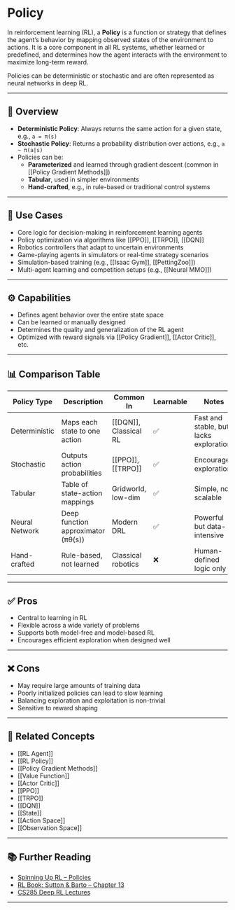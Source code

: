 # Policy

In reinforcement learning (RL), a **Policy** is a function or strategy that defines the agent’s behavior by mapping observed states of the environment to actions. It is a core component in all RL systems, whether learned or predefined, and determines how the agent interacts with the environment to maximize long-term reward.

Policies can be deterministic or stochastic and are often represented as neural networks in deep RL.

---

## 🧠 Overview

- **Deterministic Policy**: Always returns the same action for a given state, e.g., `a = π(s)`  
- **Stochastic Policy**: Returns a probability distribution over actions, e.g., `a ~ π(a|s)`  
- Policies can be:
  - **Parameterized** and learned through gradient descent (common in [[Policy Gradient Methods]])  
  - **Tabular**, used in simpler environments  
  - **Hand-crafted**, e.g., in rule-based or traditional control systems

---

## 🧪 Use Cases

- Core logic for decision-making in reinforcement learning agents  
- Policy optimization via algorithms like [[PPO]], [[TRPO]], [[DQN]]  
- Robotics controllers that adapt to uncertain environments  
- Game-playing agents in simulators or real-time strategy scenarios  
- Simulation-based training (e.g., [[Isaac Gym]], [[PettingZoo]])  
- Multi-agent learning and competition setups (e.g., [[Neural MMO]])

---

## ⚙️ Capabilities

- Defines agent behavior over the entire state space  
- Can be learned or manually designed  
- Determines the quality and generalization of the RL agent  
- Optimized with reward signals via [[Policy Gradient]], [[Actor Critic]], etc.

---

## 📊 Comparison Table

| Policy Type         | Description                                  | Common In             | Learnable | Notes                               |
|---------------------|----------------------------------------------|------------------------|-----------|-------------------------------------|
| Deterministic        | Maps each state to one action               | [[DQN]], Classical RL | ✅        | Fast and stable, but lacks exploration |
| Stochastic           | Outputs action probabilities                | [[PPO]], [[TRPO]]     | ✅        | Encourages exploration              |
| Tabular              | Table of state-action mappings              | Gridworld, low-dim    | ✅        | Simple, not scalable                |
| Neural Network       | Deep function approximator (πθ(s))          | Modern DRL            | ✅        | Powerful but data-intensive         |
| Hand-crafted         | Rule-based, not learned                     | Classical robotics    | ❌        | Human-defined logic only            |

---

## ✅ Pros

- Central to learning in RL  
- Flexible across a wide variety of problems  
- Supports both model-free and model-based RL  
- Encourages efficient exploration when designed well

---

## ❌ Cons

- May require large amounts of training data  
- Poorly initialized policies can lead to slow learning  
- Balancing exploration and exploitation is non-trivial  
- Sensitive to reward shaping

---

## 🔗 Related Concepts

- [[RL Agent]]  
- [[RL Policy]]  
- [[Policy Gradient Methods]]  
- [[Value Function]]  
- [[Actor Critic]]  
- [[PPO]]  
- [[TRPO]]  
- [[DQN]]  
- [[State]]  
- [[Action Space]]  
- [[Observation Space]]

---

## 📚 Further Reading

- [Spinning Up RL – Policies](https://spinningup.openai.com/en/latest/spinningup/key-concepts.html#policies)  
- [RL Book: Sutton & Barto – Chapter 13](http://incompleteideas.net/book/the-book-2nd.html)  
- [CS285 Deep RL Lectures](http://rail.eecs.berkeley.edu/deeprlcourse/)

---
